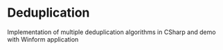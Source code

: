 # Deduplication
Implementation of multiple deduplication algorithms in CSharp and demo with Winform application
